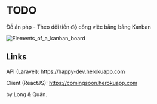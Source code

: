 # TODO
Đồ án php - Theo dõi tiến độ công việc bằng bảng Kanban

![Elements_of_a_kanban_board](https://user-images.githubusercontent.com/40381475/59089936-8ccc9300-8935-11e9-91d7-687debd8daf5.png)


## Links

API (Laravel): https://happy-dev.herokuapp.com

Client (ReactJS): https://comingsoon.herokuapp.com



by Long & Quân.
